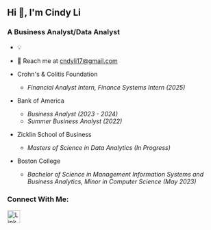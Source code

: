 ## Hi 👋, I'm Cindy Li

### A Business Analyst/Data Analyst 
* 💡

* 📮 Reach me at cndyli17@gmail.com

* Crohn's & Colitis Foundation
  * _Financial Analyst Intern, Finance Systems Intern (2025)_

* Bank of America
  * _Business Analyst (2023 - 2024)_
  * _Summer Business Analyst (2022)_

* Zicklin School of Business
  * _Masters of Science in Data Analytics (In Progress)_

* Boston College
  * _Bachelor of Science in Management Information Systems and Business Analytics, Minor in Computer Science (May 2023)_

### Connect With Me: 
<a href="https://www.linkedin.com/in/cndyli/" target="_blank" rel="nofollow">
<img align="center" src="https://www.iconpacks.net/icons/1/free-linkedin-icon-130-thumb.png" alt="LinkedIn" height="30"  style="max-width: 100%;"></a>


<!--
**cndy17/cndy17** is a ✨ _special_ ✨ repository because its `README.md` (this file) appears on your GitHub profile.

Here are some ideas to get you started:

- 🔭 I’m currently working on ...
- 🌱 I’m currently learning ...
- 👯 I’m looking to collaborate on ...
- 🤔 I’m looking for help with ...
- 💬 Ask me about ...
- 📫 How to reach me: ...
- 😄 Pronouns: ...
- ⚡ Fun fact: ...
-->
